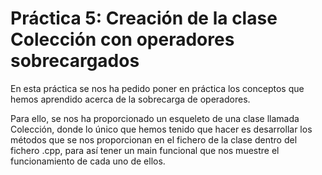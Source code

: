 ﻿# Práctica 5: Creación de la clase Colección con operadores sobrecargados

En esta práctica se nos ha pedido poner en práctica los conceptos que hemos aprendido acerca de la sobrecarga de operadores.

Para ello, se nos ha proporcionado un esqueleto de una clase llamada Colección, donde lo único que hemos tenido que hacer es desarrollar los métodos que se nos proporcionan en el fichero de la clase dentro del fichero .cpp, para así tener un main funcional que nos muestre el funcionamiento de cada uno de ellos.



